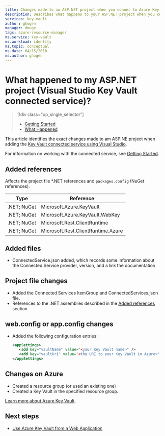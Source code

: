 ```yaml
---
title: Changes made to an ASP.NET project when you connec to Azure Key Vault | Microsoft Docs
description: Describes what happens to your ASP.NET project when you connect toKey Vault by using Visual Studio connected services.
services: key-vault
author: ghogen
manager: douge
tags: azure-resource-manager
ms.service: key-vault
ms.workload: identity
ms.topic: conceptual
ms.date: 04/15/2018
ms.author: ghogen
---
```

# What happened to my ASP.NET project (Visual Studio Key Vault connected service)?

> [!div class="op_single_selector"]
> - [Getting Started](vs-key-vault-aspnet-getting-started.md)
> - [What Happened](vs-key-vault-aspnet-what-happened.md)

This article identifies the exact changes made to am ASP.NE project when adding the [Key Vault connected service using Visual Studio](vs-key-vault-add-connected-service.md).

For information on working with the connected service, see [Getting Started](vs-key-vault-dotnet-getting-started.md).

## Added references

Affects the project file *.NET references and `packages.config` (NuGet references).

| Type | Reference |
| --- | --- |
| .NET; NuGet | Microsoft.Azure.KeyVault |
| .NET; NuGet | Microsoft.Azure.KeyVault.WebKey |
| .NET; NuGet | Microsoft.Rest.ClientRuntime |
| .NET; NuGet | Microsoft.Rest.ClientRuntime.Azure |

## Added files

- ConnectedService.json added, which records some information about the Connected Service provider, version, and a link the documentation.

## Project file changes

- Added the Connected Services ItemGroup and ConnectedServices.json file.
- References to the .NET assemblies described in the [Added references](#added-references) section.

## web.config or app.config changes

- Added the following configuration entries:

    ```xml
    <appSettings>
       <add key="vaultName" value="<your Key Vault name>" />
       <add key="vaultUri" value="<the URI to your Key Vault in Azure>" />
    </appSettings>
    ```

## Changes on Azure

- Created a resource group (or used an existing one)
- Created a Key Vault in the specified resource group.

[Learn more about Azure Key Vault](index.md).

## Next steps

- [Use Azure Key Vault from a Web Application](/azure/key-vault/key-vault-use-from-web-application)